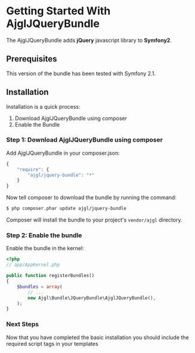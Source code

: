 Getting Started With AjglJQueryBundle
=====================================

The AjglJQueryBundle adds **jQuery** javascript library to **Symfony2**.

## Prerequisites

This version of the bundle has been tested with Symfony 2.1.


## Installation

Installation is a quick process:

1. Download AjglJQueryBundle using composer
2. Enable the Bundle

### Step 1: Download AjglJQueryBundle using composer

Add AjglJQueryBundle in your composer.json:

```js
{
    "require": {
        "ajgl/jquery-bundle": "*"
    }
}
```

Now tell composer to download the bundle by running the command:

``` bash
$ php composer.phar update ajgl/jquery-bundle
```

Composer will install the bundle to your project's `vendor/ajgl` directory.

### Step 2: Enable the bundle

Enable the bundle in the kernel:

``` php
<?php
// app/AppKernel.php

public function registerBundles()
{
    $bundles = array(
        // ...
        new Ajgl\Bundle\JQueryBundle\AjglJQueryBundle(),
    );
}
```

### Next Steps

Now that you have completed the basic installation you should include the
required script tags in your templates